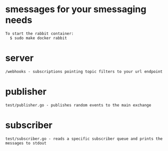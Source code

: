 # smessages for your smessaging needs
~~~
To start the rabbit container:
  $ sudo make docker rabbit 
~~~

# server
	/webhooks - subscriptions pointing topic filters to your url endpoint

# publisher
	test/publisher.go - publishes random events to the main exchange

# subscriber
	test/subscriber.go - reads a specific subscriber queue and prints the messages to stdout

	
